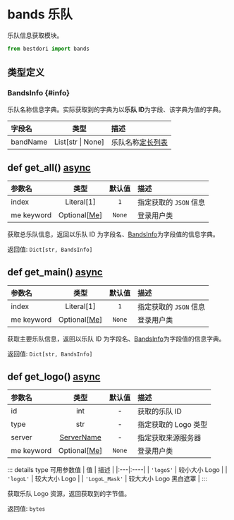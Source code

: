 # bands 乐队

乐队信息获取模块。

```python
from bestdori import bands
```

## 类型定义

### BandsInfo {#info}

乐队名称信息字典。实际获取到的字典为以**乐队 ID**为字段、该字典为值的字典。

| 字段名 | 类型 | 描述 |
|:------|:----:|:-----|
| bandName | List[str \| None] | 乐队名称[定长列表](/typing/#fixed-list) |

## def get_all() <Badge type="tip">[async](/fast-start/#async-sync)</Badge>

| 参数名 | 类型 | 默认值 | 描述 |
|:------|:----:|:-----:|:-----|
| index | Literal[1] | `1` | 指定获取的 `JSON` 信息 |
| me <Badge type="info">keyword</Badge> | Optional[[Me](./user/#me)] | `None` | 登录用户类 |

获取总乐队信息，返回以乐队 ID 为字段名、[BandsInfo](./bands/#info)为字段值的信息字典。

<Badge type="info">返回值:</Badge> `Dict[str, BandsInfo]`

## def get_main() <Badge type="tip">[async](/fast-start/#async-sync)</Badge>

| 参数名 | 类型 | 默认值 | 描述 |
|:------|:----:|:-----:|:-----|
| index | Literal[1] | `1` | 指定获取的 `JSON` 信息 |
| me <Badge type="info">keyword</Badge> | Optional[[Me](./user/#me)] | `None` | 登录用户类 |

获取主要乐队信息，返回以乐队 ID 为字段名、[BandsInfo](./bands/#info)为字段值的信息字典。

<Badge type="info">返回值:</Badge> `Dict[str, BandsInfo]`

## def get_logo() <Badge type="tip">[async](/fast-start/#async-sync)</Badge>

| 参数名 | 类型 | 默认值 | 描述 |
|:------|:----:|:-----:|:-----|
| id | int | - | 获取的乐队 ID |
| type | str | - | 指定获取的 Logo 类型 |
| server | [ServerName](/typing/#server-name) | - | 指定获取来源服务器 |
| me <Badge type="info">keyword</Badge> | Optional[[Me](./user/#me)] | `None` | 登录用户类 |

::: details type 可用参数值
| 值 | 描述 |
|:---|:----|
| `'logoS'` | 较小大小 Logo |
| `'logoL'` | 较大大小 Logo |
| `'LogoL_Mask'` | 较大大小 Logo 黑白遮罩 |
:::

获取乐队 Logo 资源，返回获取到的字节值。

<Badge type="info">返回值:</Badge> `bytes`
